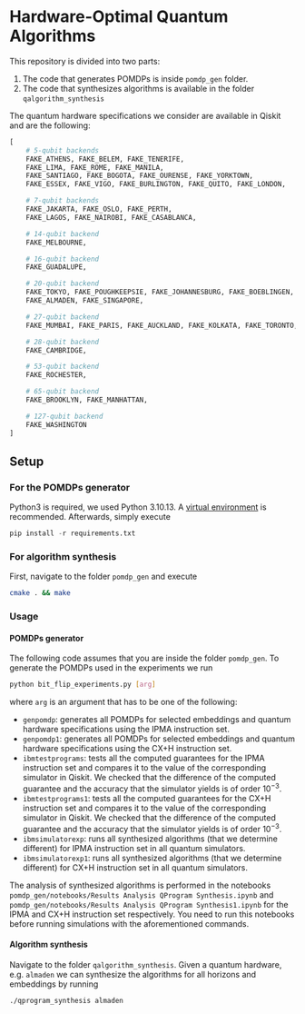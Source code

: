 # Hardware-Optimal Quantum Algorithms
This repository is divided into two parts:
1. The code that generates POMDPs is inside `pomdp_gen` folder.
2. The code that synthesizes algorithms is available in the folder `qalgorithm_synthesis`

The quantum hardware specifications we consider are available in Qiskit and are the following:
```python
[
    # 5-qubit backends
    FAKE_ATHENS, FAKE_BELEM, FAKE_TENERIFE,
    FAKE_LIMA, FAKE_ROME, FAKE_MANILA, 
    FAKE_SANTIAGO, FAKE_BOGOTA, FAKE_OURENSE, FAKE_YORKTOWN,
    FAKE_ESSEX, FAKE_VIGO, FAKE_BURLINGTON, FAKE_QUITO, FAKE_LONDON,

    # 7-qubit backends
    FAKE_JAKARTA, FAKE_OSLO, FAKE_PERTH, 
    FAKE_LAGOS, FAKE_NAIROBI, FAKE_CASABLANCA,

    # 14-qubit backend
    FAKE_MELBOURNE,

    # 16-qubit backend
    FAKE_GUADALUPE,

    # 20-qubit backend
    FAKE_TOKYO, FAKE_POUGHKEEPSIE, FAKE_JOHANNESBURG, FAKE_BOEBLINGEN,
    FAKE_ALMADEN, FAKE_SINGAPORE,

    # 27-qubit backend
    FAKE_MUMBAI, FAKE_PARIS, FAKE_AUCKLAND, FAKE_KOLKATA, FAKE_TORONTO, FAKE_MONTREAL, FAKE_SYDNEY, FAKE_CAIRO, FAKE_HANOI, FAKE_GENEVA,

    # 28-qubit backend
    FAKE_CAMBRIDGE,

    # 53-qubit backend
    FAKE_ROCHESTER,

    # 65-qubit backend
    FAKE_BROOKLYN, FAKE_MANHATTAN,

    # 127-qubit backend
    FAKE_WASHINGTON
]
```
## Setup
### For the POMDPs generator
Python3 is required, we used Python 3.10.13. A [virtual environment](https://docs.python.org/3/library/venv.html) is recommended. Afterwards, simply execute
```python
pip install -r requirements.txt
```
### For algorithm synthesis
First, navigate to the folder `pomdp_gen` and execute
```sh
cmake . && make
```

### Usage
#### POMDPs generator
The following code assumes that you are inside the folder `pomdp_gen`. To generate the POMDPs used in the experiments we run
```sh
python bit_flip_experiments.py [arg]
```
where `arg` is an argument that has to be one of the following:

- `genpomdp`: generates all POMDPs for selected embeddings and quantum hardware specifications using the IPMA instruction set.
- `genpomdp1`: generates all POMDPs for selected embeddings and quantum hardware specifications using the CX+H instruction set.
- `ibmtestprograms`: tests all the computed guarantees for the IPMA instruction set and compares it to the value of the corresponding simulator in Qiskit. We checked that the difference of the computed guarantee and the accuracy that the simulator yields is of order $10^{-3}$.
- `ibmtestprograms1`: tests all the computed guarantees for the CX+H instruction set and compares it to the value of the corresponding simulator in Qiskit. We checked that the difference of the computed guarantee and the accuracy that the simulator yields is of order $10^{-3}$.
- `ibmsimulatorexp`: runs all synthesized algorithms (that we determine different) for IPMA instruction set in all quantum simulators.
- `ibmsimulatorexp1`: runs all synthesized algorithms (that we determine different) for CX+H instruction set in all quantum simulators.

The analysis of synthesized algorithms is performed in the notebooks `pomdp_gen/notebooks/Results Analysis QProgram Synthesis.ipynb` and `pomdp_gen/notebooks/Results Analysis QProgram Synthesis1.ipynb` for the IPMA and CX+H instruction set respectively. You need to run this notebooks before running simulations with the aforementioned commands.

#### Algorithm synthesis
Navigate to the folder `qalgorithm_synthesis`. Given a quantum hardware, e.g. `almaden` we can synthesize the algorithms for all horizons and embeddings by running
```sh
./qprogram_synthesis almaden
```
